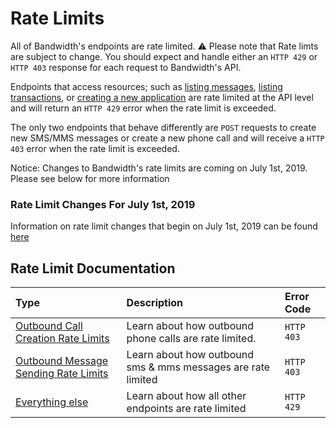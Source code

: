 # Rate Limits

All of Bandwidth's endpoints are rate limited. ⚠️ Please note that Rate limts are subject to change. You should expect and handle either an `HTTP 429` or `HTTP 403` response for each request to Bandwidth's API.

Endpoints that access resources; such as [listing messages](methods/messages/getMessages.md), [listing transactions](methods/account/getAccountTransactions.md), or [creating a new application](methods/applications/postApplications.md) are rate limited at the API level and will return an `HTTP 429` error when the rate limit is exceeded.

The only two endpoints that behave differently are <code class="post">POST</code> requests to create new SMS/MMS messages or create a new phone call and will receive a `HTTP 403` error when the rate limit is exceeded.

<div class="alert alert--general"><p>Notice: Changes to Bandwidth's rate limits are coming on July 1st, 2019. Please see below for more information</p></div>

### Rate Limit Changes For July 1st, 2019

Information on rate limit changes that begin on July 1st, 2019 can be found [here](rateLimits/futureChanges.md)

## Rate Limit Documentation

| Type                                                                    | Description                                                  | Error Code |
|:------------------------------------------------------------------------|:-------------------------------------------------------------|:-----------|
| [Outbound Call Creation Rate Limits](rateLimits/callRateLimits.md)      | Learn about how outbound phone calls are rate limited.       | `HTTP 403` |
| [Outbound Message Sending Rate Limits](rateLimits/messageRateLimits.md) | Learn about how outbound sms & mms messages are rate limited | `HTTP 403` |
| [Everything else](rateLimits/resourceRateLimits.md)                     | Learn about how all other endpoints are rate limited         | `HTTP 429` |
